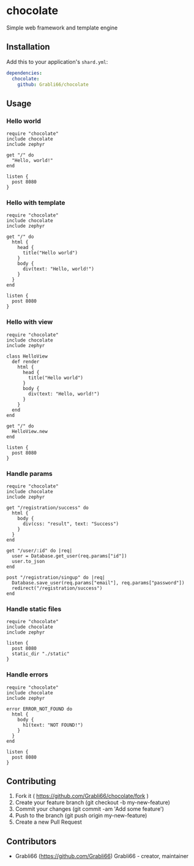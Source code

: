 # chocolate

Simple web framework and template engine

## Installation


Add this to your application's `shard.yml`:

```yaml
dependencies:
  chocolate:
    github: Grabli66/chocolate
```


## Usage

### Hello world

```crystal
require "chocolate"
include chocolate
include zephyr

get "/" do
  "Hello, world!"
end

listen {
  post 8080
}
```

### Hello with template

```crystal
require "chocolate"
include chocolate
include zephyr

get "/" do
  html {
    head {
      title("Hello world")      
    }    
    body {
      div(text: "Hello, world!")
    }
  }
end

listen {
  post 8080
}
```
### Hello with view

```crystal
require "chocolate"
include chocolate
include zephyr

class HelloView
  def render
    html {
      head {
        title("Hello world")      
      }    
      body {
        div(text: "Hello, world!")
      }
    }
  end
end

get "/" do
  HelloView.new
end

listen {
  post 8080
}
```

### Handle params
```crystal
require "chocolate"
include chocolate
include zephyr

get "/registration/success" do
  html {
    body {
      div(css: "result", text: "Success")
    }
  }
end

get "/user/:id" do |req|
  user = Database.get_user(req.params["id"])
  user.to_json
end

post "/registration/singup" do |req|
  Database.save_user(req.params["email"], req.params["password"])  
  redirect("/registration/success")
end
```

### Handle static files
```crystal
require "chocolate"
include chocolate
include zephyr

listen {
  post 8080
  static_dir "./static"
}
```

### Handle errors
```crystal
require "chocolate"
include chocolate
include zephyr

error ERROR_NOT_FOUND do
  html {
    body {
      h1(text: "NOT FOUND!")
    }
  }
end

listen {
  post 8080  
}
```


## Contributing

1. Fork it ( https://github.com/Grabli66/chocolate/fork )
2. Create your feature branch (git checkout -b my-new-feature)
3. Commit your changes (git commit -am 'Add some feature')
4. Push to the branch (git push origin my-new-feature)
5. Create a new Pull Request

## Contributors

- Grabli66 (https://github.com/Grabli66) Grabli66 - creator, maintainer
